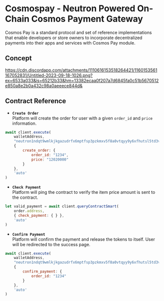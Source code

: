 # Cosmospay - Neutron Powered On-Chain Cosmos Payment Gateway

Cosmos Pay is a standard protocol and set of reference implementations that enable developers or store owners to incorporate decentralized payments into their apps and services with Cosmos Pay module.

## Concept
https://cdn.discordapp.com/attachments/1110616153518264421/1160153561167052831/Untitled-2023-09-18-1026.png?ex=6533a033&is=65212b33&hm=13382ecaa0f207a7d6845fa0c51b5670512e850a8e2b0a432c98a0aeeece844d&




## Contract Reference

- **`Create Order`** <br/>
  Platform will create the order for user with a given `order_id` and `price` information.

```js
await client.execute(
    walletAddress,
    "neutron1ndqt9wmlkjkgazudrfx6mptfsp3pzkmxv5f8a0vtqyy9y6xfhutsl5td3v",
    {
        create_order: {
            order_id: "1234",
            price: "12020000"
        }
    },
    'auto'
)
```
  
- **`Check Payment`** <br/>
  Platform will ping the contract to verify the item price amount is sent to the contract.

```js
let valid_payment = await client.queryContractSmart(
    order.address,
    { check_payment: { } },
    'auto'
)
```

- **`Confirm Payment`** <br/>
  Platform will confirm the payment and release the tokens to itself. User will be redirected to the success page.

```js
await client.execute(
    walletAddress,
    "neutron1ndqt9wmlkjkgazudrfx6mptfsp3pzkmxv5f8a0vtqyy9y6xfhutsl5td3v",
    {
        confirm_payment: {
            order_id: "1234"
        }
    },
    'auto'
)
```
